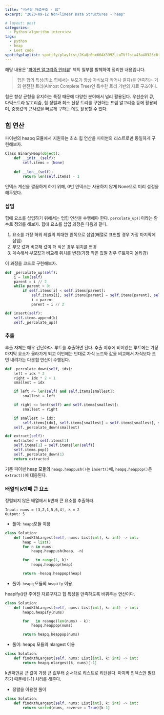 ```yaml
---
title: "비선형 자료구조 - 힙"
excerpt: "2023-09-12 Non-linear Data Structures - heap"

# layout: post
categories:
  - Python algorithm interview
tags:
  - python
  - heap
  - Leet code
spotifyplaylist: spotify/playlist/2KaQr0nx66AX399ZLLuTVf?si=43a48325c8fc4b16
---
```

해당 내용은 '[파이썬 알고리즘 인터뷰](https://product.kyobobook.co.kr/detail/S000001932748)' 책의 일부를 발췌하여 정리한 내용입니다.

> 힙은 힙의 특성(최소 힙에서는 부모가 항상 자식보다 작거나 같다)을 만족하는 거의 완전한 트리(Almost Complete Tree)인 특수한 트리 기반의 자료 구조이다.
> 

힙은 항상 균형을 유지하는 특징 때문에 다양한 분야에서 널리 활용된다. 우선순위 큐, 다익스트라 알고리즘, 힙 정렬과 최소 신장 트리를 구현하는 프림 알고리즘 등에 활용되며, 중앙값의 근사값을 빠르게 구하는 데도 활용할 수 있다.

## 힙 연산

파이썬의 heapq 모듈에서 지원하는 최소 힙 연산을 파이썬의 리스트로만 동일하게 구현해보자.

```python
Class BinaryHeap(object):
	def __init__(self):
		self.items = [None]
	
	def __len__(self):
		return len(self.items) - 1
```

인덱스 계산을 깔끔하게 하기 위해, 0번 인덱스는 사용하지 않게 None으로 미리 설정을 해두었다. 

### 삽입

힙에 요소를 삽입하기 위해서는 업힙 연산을 수행해야 한다.  `percolate_up()`이라는 함수로 정의를 해보자. 힙에 요소를 삽입 과정은 다음과 같다.

1. 요소를 가장 하위 레벨의 최대한 왼쪽으로 삽입(배열로 표현할 경우 가장 마지막에 삽입)
2. 부모 값과 비교해 값이 더 작은 경우 위치를 변경
3. 계속해서 부모값과 비교해 위치를 변경(가장 작은 값일 경우 루트까지 올라감)

이 과정을 코드로 구현해보자.

```python
def _percolate_up(self):
	i = len(self)
	parent = i // 2
	while parent > 0:
		if self.items[i] < self.items[parent]:
			self.items[i], self.items[parent] = self.items[parent], self.items[i]
			i = parent
			parent = i // 2

def insert(self):
	self.items.append(k)
	self._percolate_up()

```

### 추출

추출 자체는 매우 간단하다. 루트를 추출하면 된다. 추출 이후에 비어있는 루트에는 가장 마지막 요소가 올라가게 되고 이번에는 반대로 자식 노드와 값을 비교해서 자식보다 크면 내려가는 다운힙 연산이 수행된다.

```python
def _percolate_down(self, idx):
	left = idx * 2
	right = idx * 2 + 1
	smallest = idx

	if left <= len(self) and self.items[smallest]:
		smallest = left

	if right <= lent(self) and self.items[smallest]:
		smallest = right

	if smallest != idx:
		self.items[idx], self.items[smallest] = self.items[smallest], self.items[idx]
	self._percolate_down(smallest)

def extract(self):
	extracted = self.items[1]
	self.items[1] = self.items[len(self)]
	self.items.pop()
	self._percolate_down(1)
	return extracted
```

기존 파이썬 heap 모듈의 `heaqp.heappush()`는 `insert()`에, `heapq.heappop()`은 `extract()`에 대응된다.

### 배열의 k번째 큰 요소

정렬되지 않은 배열에서 k번째 큰 요소를 추출하라.

```
Input: nums = [3,2,1,5,6,4], k = 2
Output: 5
```

- 풀이: `heapq`모듈 이용

```python
class Solution:
    def findKthLargest(self, nums: List[int], k: int) -> int:
        heap = list()
        for n in nums:
            heapq.heappush(heap, -n)

        for _ in range(1, k):
            heapq.heappop(heap)

        return -heapq.heappop(heap)
```

- 풀이: `heapq` 모듈의 `heapify` 이용

heapify()란 주어진 자료구자고 힙 특성을 만족하도록 바꿔주는 연산이다.

```python
class Solution:
    def findKthLargest(self, nums: List[int], k: int) -> int:
        heapq.heapify(nums)

        for _ in reange(len(nums) - k):
            heapq.heappop(nums)

        return heapq.heappop(nums)
```

- 풀이: heapq 모듈의 nlargest 이용

```python
class Solution:
    def findKthLargest(self, nums: List[int], k: int) -> int:
        return heapq.nlargest(k, nums)[-1]
```

k번째만큼 큰 값이 가장 큰 값부터 순서대로 리스트로 리턴된다. 마지막 인덱스만 필요하기 때문에 [-1] 처리를 해준다.

- 정렬을 이용한 풀이

```python
class Solution:
    def findKthLargest(self, nums: List[int], k: int) -> int:
        return sorted(nums, reverse = True)[k-1]
```